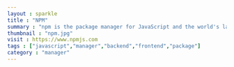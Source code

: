 ```yaml
---
layout : sparkle
title : "NPM"
summary : "npm is the package manager for JavaScript and the world's largest software registry."
thumbnail : "npm.jpg"
visit : https://www.npmjs.com
tags : ["javascript","manager","backend","frontend","package"]
category : "manager"
---
```

